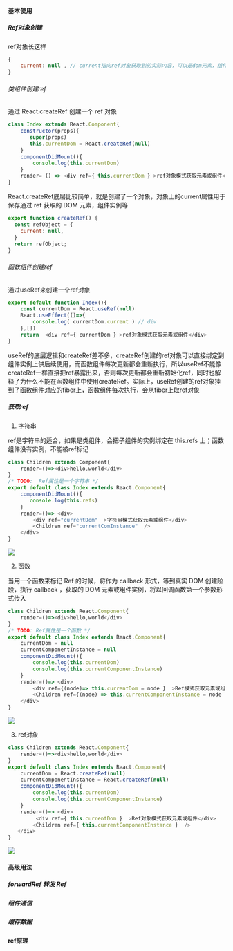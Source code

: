 #### 基本使用

##### Ref对象创建

ref对象长这样

```js
{
    current: null , // current指向ref对象获取到的实际内容，可以是dom元素，组件实例，或者其他。
}
```

###### 类组件创建ref

通过 React.createRef 创建一个 ref 对象

```js
class Index extends React.Component{
    constructor(props){
       super(props)
       this.currentDom = React.createRef(null)
    }
    componentDidMount(){
        console.log(this.currentDom)
    }
    render= () => <div ref={ this.currentDom } >ref对象模式获取元素或组件</div>
}
```

React.createRef底层比较简单，就是创建了一个对象，对象上的current属性用于保存通过 ref 获取的 DOM 元素，组件实例等

```js
export function createRef() {
  const refObject = {
    current: null,
  }
  return refObject;
}
```

###### 函数组件创建ref

通过useRef来创建一个ref对象

```js
export default function Index(){
    const currentDom = React.useRef(null)
    React.useEffect(()=>{
        console.log( currentDom.current ) // div
    },[])
    return  <div ref={ currentDom } >ref对象模式获取元素或组件</div>
}
```

useRef的底层逻辑和createRef差不多，createRef创建的ref对象可以直接绑定到组件实例上供后续使用，而函数组件每次更新都会重新执行，所以useRef不能像createRef一样直接把ref暴露出来，否则每次更新都会重新初始化ref，同时也解释了为什么不能在函数组件中使用createRef。实际上，useRef创建的ref对象挂到了函数组件对应的fiber上，函数组件每次执行，会从fiber上取ref对象

##### 获取ref

1. 字符串

ref是字符串的适合，如果是类组件，会把子组件的实例绑定在 this.refs 上；函数组件没有实例，不能被ref标记

```js
class Children extends Component{  
    render=()=><div>hello,world</div>
}
/* TODO:  Ref属性是一个字符串 */
export default class Index extends React.Component{
    componentDidMount(){
       console.log(this.refs)
    }
    render=()=> <div>
        <div ref="currentDom"  >字符串模式获取元素或组件</div>
        <Children ref="currentComInstance"  />
    </div>
}
```

![](https://p9-juejin.byteimg.com/tos-cn-i-k3u1fbpfcp/3ca7efcd73fe429aa83bd91f068c5508~tplv-k3u1fbpfcp-watermark.awebp)

2. 函数

当用一个函数来标记 Ref 的时候，将作为 callback 形式，等到真实 DOM 创建阶段，执行 callback ，获取的 DOM 元素或组件实例，将以回调函数第一个参数形式传入

```js
class Children extends React.Component{  
    render=()=><div>hello,world</div>
}
/* TODO: Ref属性是一个函数 */
export default class Index extends React.Component{
    currentDom = null
    currentComponentInstance = null
    componentDidMount(){
        console.log(this.currentDom)
        console.log(this.currentComponentInstance)
    }
    render=()=> <div>
        <div ref={(node)=> this.currentDom = node }  >Ref模式获取元素或组件</div>
        <Children ref={(node) => this.currentComponentInstance = node  }  />
    </div>
}
```

![](https://p3-juejin.byteimg.com/tos-cn-i-k3u1fbpfcp/74ba71b6c4f5456eaf7cd46e51598fa4~tplv-k3u1fbpfcp-watermark.awebp)

3. ref对象

```js
class Children extends React.Component{  
    render=()=><div>hello,world</div>
}
export default class Index extends React.Component{
    currentDom = React.createRef(null)
    currentComponentInstance = React.createRef(null)
    componentDidMount(){
        console.log(this.currentDom)
        console.log(this.currentComponentInstance)
    }
    render=()=> <div>
         <div ref={ this.currentDom }  >Ref对象模式获取元素或组件</div>
        <Children ref={ this.currentComponentInstance }  />
   </div>
}
```

![](https://p3-juejin.byteimg.com/tos-cn-i-k3u1fbpfcp/796e66d30ee84a62867fe264c5b5eca6~tplv-k3u1fbpfcp-watermark.awebp)

#### 高级用法

##### forwardRef 转发 Ref

##### 组件通信

##### 缓存数据

#### ref原理